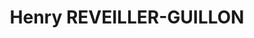 ---
career: ''
conditions: ''
description: 'UI / UX & Product Owner '
domains:
- marketing
- communication
- numerique
- design-et-ecoconception
email: reveillerguillon.henry@gmail.com
linkedin: https://www.linkedin.com/in/henry-reveillerguillon/
phone: "07 81 88 73 00"
regions: nouvelle-aquitaine
remote: Oui, c'est possible
services: Cours de communication responsable
title: Henry REVEILLER-GUILLON
LinkTitle: REVEILLER-GUILLON
website: https://henryreveillerguillon.netlify.app/
---